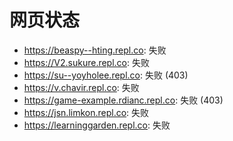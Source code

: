# 网页状态
- https://beaspy--hting.repl.co: 失败
- https://V2.sukure.repl.co: 失败
- https://su--yoyholee.repl.co: 失败 (403)
- https://v.chavir.repl.co: 失败
- https://game-example.rdianc.repl.co: 失败 (403)
- https://jsn.limkon.repl.co: 失败
- https://learninggarden.repl.co: 失败

